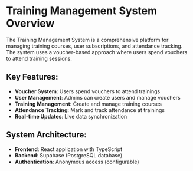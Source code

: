 # Training Management System Overview

The Training Management System is a comprehensive platform for managing training courses, user subscriptions, and attendance tracking. The system uses a voucher-based approach where users spend vouchers to attend training sessions.

## Key Features:
- **Voucher System**: Users spend vouchers to attend trainings
- **User Management**: Admins can create users and manage vouchers
- **Training Management**: Create and manage training courses
- **Attendance Tracking**: Mark and track attendance at trainings
- **Real-time Updates**: Live data synchronization

## System Architecture:
- **Frontend**: React application with TypeScript
- **Backend**: Supabase (PostgreSQL database)
- **Authentication**: Anonymous access (configurable)
